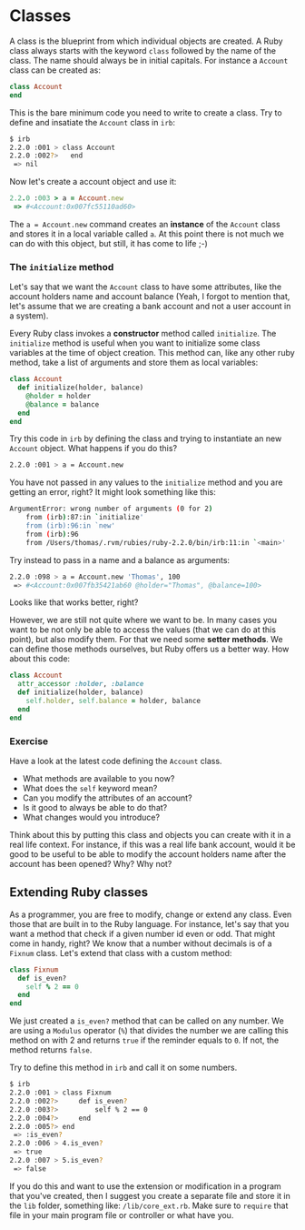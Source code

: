 # Classes

A class is the blueprint from which individual objects are created. A Ruby class always starts with the keyword `class` followed by the name of the class. The name should always be in initial capitals. For instance a `Account` class can be created as:

```ruby
class Account
end 
``` 
This is the bare minimum code you need to write to create a class. Try to define and insatiate the `Account` class in `irb`:

```bash
$ irb
2.2.0 :001 > class Account
2.2.0 :002?>   end
 => nil
 ````
Now let's create a account object and use it:
```ruby
2.2.0 :003 > a = Account.new
 => #<Account:0x007fc55110ad60> 
```
The `a = Account.new` command creates an **instance** of the `Account` class and stores it in a local variable called `a`. At this point there is not much we can do with this object, but still, it has come to life ;-)

### The `initialize` method
Let's say that we want the `Account` class to have some attributes, like the account holders name and account balance (Yeah, I forgot to mention that, let's assume that we are creating a bank account and not a user account in a system). 

Every Ruby class invokes a **constructor** method called `initialize`. The `initialize` method is useful when you want to initialize some class variables at the time of object creation. This method can, like any other ruby method, take a list of arguments and store them as local variables:

```ruby
class Account  
  def initialize(holder, balance)
    @holder = holder
    @balance = balance
  end
end
```
Try this code in `irb` by defining the class and trying to instantiate an new  `Account` object. What happens if you do this?

```bash
2.2.0 :001 > a = Account.new
```
You have not passed in any values to the `initialize` method and you are getting an error, right? It might look something like this:
```bash
ArgumentError: wrong number of arguments (0 for 2)
	from (irb):87:in `initialize'
	from (irb):96:in `new'
	from (irb):96
	from /Users/thomas/.rvm/rubies/ruby-2.2.0/bin/irb:11:in `<main>'
```

Try instead to pass in a name and a balance as arguments:
```bash
2.2.0 :098 > a = Account.new 'Thomas', 100
 => #<Account:0x007fb35421ab60 @holder="Thomas", @balance=100> 
```
Looks like that works better, right?

However, we are still not quite where we want to be. In many cases you want to be not only be able to access the values (that we can do at this point), but also modify them. For that we need some **setter methods**. We can define those methods ourselves, but Ruby offers us a better way. How about this code:

```ruby
class Account  
  attr_accessor :holder, :balance
  def initialize(holder, balance)
    self.holder, self.balance = holder, balance
  end
end
```

### Exercise
Have a look at the latest code defining the `Account` class. 
* What methods are available to you now?
* What does the `self` keyword mean?
* Can you modify the attributes of an account? 
* Is it good to always be able to do that? 
* What changes would you introduce?

Think about this by putting this class and objects you can create with it in a real life context. For instance, if this was a real life bank account, would it be good to be useful to be able to modify the account holders name after the account has been opened? Why? Why not?




## Extending Ruby classes

As a programmer, you are free to modify, change or extend any class. Even those that are built in to the Ruby language. For instance, let's say that you want a method that check if a given number id even or odd. That might come in handy, right? We know that a number without decimals is of a `Fixnum` class. Let's extend that class with a custom method:

```ruby
class Fixnum
  def is_even?
    self % 2 == 0
  end
end
```
We just created a `is_even?` method that can be called on any number. We are using a `Modulus` operator (`%`) that divides the number we are calling this method on with 2 and returns `true` if the reminder equals to `0`. If not, the method returns `false`.

Try to define this method in `irb` and call it on some numbers.
```bash
$ irb
2.2.0 :001 > class Fixnum
2.2.0 :002?>     def is_even?
2.2.0 :003?>         self % 2 == 0
2.2.0 :004?>     end
2.2.0 :005?> end
 => :is_even? 
2.2.0 :006 > 4.is_even?
 => true 
2.2.0 :007 > 5.is_even?
 => false 
```

If you do this and want to use the extension or modification in a program that you've created, then I suggest you create a separate file and store it in the `lib` folder, something like: `/lib/core_ext.rb`. Make sure to `require` that file in your main program file or controller or what have you. 

